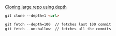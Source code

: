 [Cloning large repo using depth ](http://www.sanyamkhurana.com/blog/how-to-clone-a-large-repository-using-git.html)

```markdown
git clone --depth=1 <url>

git fetch --depth=100  // fetches last 100 commit
git fetch --unshallow  // fetches all the commits

```